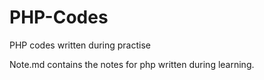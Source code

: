 # PHP-Codes
PHP codes written during practise

Note.md contains the notes for php written during learning.